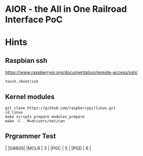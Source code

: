 AIOR - the All in One Railroad Interface PoC
============================================


Hints
=====

Raspbian ssh
------------
https://www.raspberrypi.org/documentation/remote-access/ssh/
```
touch /boot/ssh
```

Kernel modules
--------------
```
git clone https://github.com/raspberrypi/linux.git
cd linux
make scripts prepare modules_prepare
make -C . M=drivers/net/can
```

Prgrammer Test
--------------

|     |Si8605|
|MCLR | 3 |
|PGC  | 5 |
|PGD  | 6 |

